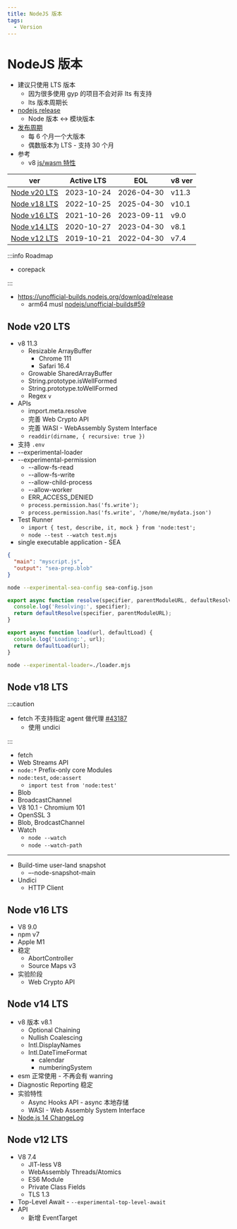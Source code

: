 ```yaml
---
title: NodeJS 版本
tags:
  - Version
---
```


# NodeJS 版本

- 建议只使用 LTS 版本
  - 因为很多使用 gyp 的项目不会对非 lts 有支持
  - lts 版本周期长
- [nodejs release](https://nodejs.org/en/download/releases)
  - Node 版本 <-> 模块版本
- [发布周期](https://nodejs.org/en/about/releases)
  - 每 6 个月一个大版本
  - 偶数版本为 LTS - 支持 30 个月
- 参考
  - v8 [js/wasm 特性](https://v8.dev/features)

| ver                           | Active LTS | EOL        | v8 ver |
| ----------------------------- | ---------- | ---------- | ------ |
| [Node v20 LTS](#node-v20-lts) | 2023-10-24 | 2026-04-30 | v11.3  |
| [Node v18 LTS](#node-v18-lts) | 2022-10-25 | 2025-04-30 | v10.1  |
| [Node v16 LTS](#node-v16-lts) | 2021-10-26 | 2023-09-11 | v9.0   |
| [Node v14 LTS](#node-v14-lts) | 2020-10-27 | 2023-04-30 | v8.1   |
| [Node v12 LTS](#node-v12-lts) | 2019-10-21 | 2022-04-30 | v7.4   |

:::info Roadmap

- corepack

:::

- https://unofficial-builds.nodejs.org/download/release
  - arm64 musl [nodejs/unofficial-builds#59](https://github.com/nodejs/unofficial-builds/pull/59)

## Node v20 LTS

- v8 11.3
  - Resizable ArrayBuffer
    - Chrome 111
    - Safari 16.4
  - Growable SharedArrayBuffer
  - String.prototype.isWellFormed
  - String.prototype.toWellFormed
  - Regex `v`
- APIs
  - import.meta.resolve
  - 完善 Web Crypto API
  - 完善 WASI - WebAssembly System Interface
  - `readdir(dirname, { recursive: true })`
- 支持 `.env`
- --experimental-loader
- --experimental-permission
  - --allow-fs-read
  - --allow-fs-write
  - --allow-child-process
  - --allow-worker
  - ERR_ACCESS_DENIED
  - `process.permission.has('fs.write');`
  - `process.permission.has('fs.write', '/home/me/mydata.json')`
- Test Runner
  - `import { test, describe, it, mock } from 'node:test';`
  - `node --test --watch test.mjs`
- single executable application - SEA

```json title="sea-config.json"
{
  "main": "myscript.js",
  "output": "sea-prep.blob"
}
```

```bash
node --experimental-sea-config sea-config.json
```

```js title="loader.js"
export async function resolve(specifier, parentModuleURL, defaultResolve) {
  console.log('Resolving:', specifier);
  return defaultResolve(specifier, parentModuleURL);
}

export async function load(url, defaultLoad) {
  console.log('Loading:', url);
  return defaultLoad(url);
}
```

```bash
node --experimental-loader=./loader.mjs
```

## Node v18 LTS

:::caution

- fetch 不支持指定 agent 做代理 [#43187](https://github.com/nodejs/node/issues/43187)
  - 使用 undici

:::

- fetch
- Web Streams API
- `node:*` Prefix-only core Modules
- `node:test`, `ode:assert`
  - `import test from 'node:test'`
- Blob
- BroadcastChannel
- V8 10.1 - Chromium 101
- OpenSSL 3
- Blob, BrodcastChannel
- Watch
  - `node --watch`
  - `node --watch-path`

---

- Build-time user-land snapshot
  - –-node-snapshot-main
- Undici
  - HTTP Client

## Node v16 LTS

- V8 9.0
- npm v7
- Apple M1
- 稳定
  - AbortController
  - Source Maps v3
- 实验阶段
  - Web Crypto API

## Node v14 LTS

- v8 版本 v8.1
  - Optional Chaining
  - Nullish Coalescing
  - Intl.DisplayNames
  - Intl.DateTimeFormat
    - calendar
    - numberingSystem
- esm 正常使用 - 不再会有 wanring
- Diagnostic Reporting 稳定
- 实验特性
  - Async Hooks API - async 本地存储
  - WASI - Web Assembly System Interface
- [Node.js 14 ChangeLog](https://github.com/nodejs/node/blob/master/doc/changelogs/CHANGELOG_V14.md)

## Node v12 LTS

- V8 7.4
  - JIT-less V8
  - WebAssembly Threads/Atomics
  - ES6 Module
  - Private Class Fields
  - TLS 1.3
- Top-Level Await - `--experimental-top-level-await`
- API
  - 新增 EventTarget
